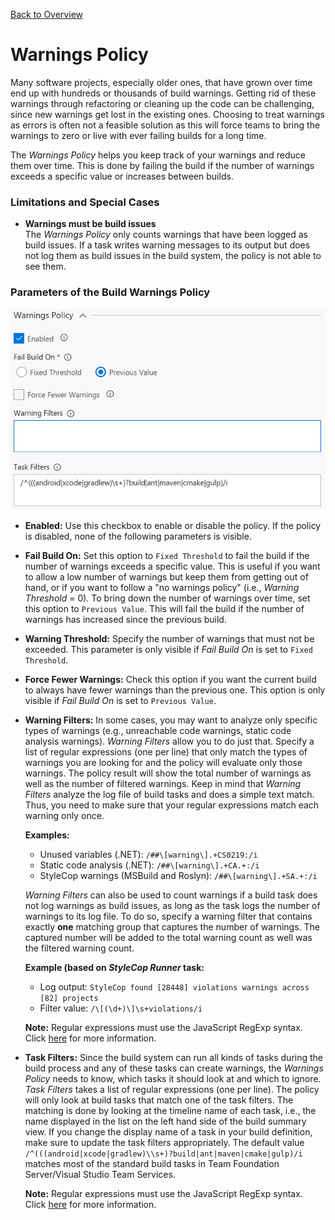 [Back to Overview](./overview.md)

# Warnings Policy
Many software projects, especially older ones, that have grown over time end up with hundreds or thousands of build warnings.
Getting rid of these warnings through refactoring or cleaning up the code can be challenging, since new warnings get lost in
the existing ones. Choosing to treat warnings as errors is often not a feasible solution as this will force teams to bring the
warnings to zero or live with ever failing builds for a long time.

The *Warnings Policy* helps you keep track of your warnings and reduce them over time. This is done by failing the build
if the number of warnings exceeds a specific value or increases between builds.

### Limitations and Special Cases
- **Warnings must be build issues**  
  The *Warnings Policy* only counts warnings that have been logged as build issues. If a task writes warning messages to
  its output but does not log them as build issues in the build system, the policy is not able to see them. 

### Parameters of the Build Warnings Policy

![Warnings Policy](../assets/WarningsPolicy.png "Parameters of the Warnings Policy")

- **Enabled:** Use this checkbox to enable or disable the policy. If the policy is disabled, none of the following parameters is
  visible.

- **Fail Build On:** Set this option to `Fixed Threshold` to fail the build if the number of warnings exceeds a specific value.
  This is useful if you want to allow a low number of warnings but keep them from getting out of hand, or if you want to follow a
  "no warnings policy" (i.e., *Warning Threshold* = 0). To bring down the number of warnings over time, set this option to
  `Previous Value`. This will fail the build if the number of warnings has increased since the previous build.

- **Warning Threshold:** Specify the number of warnings that must not be exceeded. This parameter is only visible if *Fail Build On*
  is set to `Fixed Threshold`.

- **Force Fewer Warnings:** Check this option if you want the current build to always have fewer warnings than the previous one. This
  option is only visible if *Fail Build On* is set to `Previous Value`.

- **Warning Filters:** In some cases, you may want to analyze only specific types of warnings (e.g., unreachable code warnings, static code
  analysis warnings). *Warning Filters* allow you to do just that. Specify a list of regular expressions (one per line) that only match
  the types of warnings you are looking for and the policy will evaluate only those warnings. The policy result will show the total number
  of warnings as well as the number of filtered warnings. Keep in mind that *Warning Filters* analyze the log file of build tasks and does
  a simple text match. Thus, you need to make sure that your regular expressions match each warning only once.
  
  **Examples:**
  - Unused variables (.NET): `/##\[warning\].+CS0219:/i`
  - Static code analysis (.NET): `/##\[warning\].+CA.+:/i`
  - StyleCop warnings (MSBuild and Roslyn): `/##\[warning\].+SA.+:/i`

  *Warning Filters* can also be used to count warnings if a build task does not log warnings as build issues, as long as the task logs
  the number of warnings to its log file. To do so, specify a warning filter that contains exactly **one** matching group that captures
  the number of warnings. The captured number will be added to the total warning count as well was the filtered warning count.

  **Example (based on _StyleCop Runner_ task:**
  - Log output: `StyleCop found [28448] violations warnings across [82] projects`
  - Filter value: `/\[(\d+)\]\s+violations/i`

  **Note:** Regular expressions must use the JavaScript RegExp syntax. Click [here](http://www.regular-expressions.info/javascript.html)
  for more information.

- **Task Filters:** Since the build system can run all kinds of tasks during the build process and any of these tasks can create
  warnings, the *Warnings Policy* needs to know, which tasks it should look at and which to ignore. *Task Filters* takes a list of
  regular expressions (one per line). The policy will only look at build tasks that match one of the task filters. The matching is done by
  looking at the timeline name of each task, i.e., the name displayed in the list on the left hand side of the build summary view. If you
  change the display name of a task in your build definition, make sure to update the task filters appropriately. The default value
  `/^(((android|xcode|gradlew)\\s+)?build|ant|maven|cmake|gulp)/i` matches most of the standard build tasks in Team Foundation Server/Visual
  Studio Team Services.

  **Note:** Regular expressions must use the JavaScript RegExp syntax. Click [here](http://www.regular-expressions.info/javascript.html)
  for more information.
